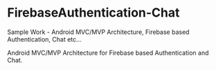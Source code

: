 # FirebaseAuthentication-Chat
Sample Work - Android MVC/MVP Architecture, Firebase based Authentication, Chat etc... 

Android MVC/MVP Architecture for Firebase based Authentication and Chat.
